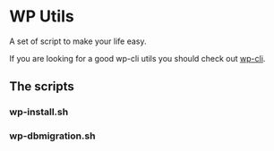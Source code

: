# WP Utils

A set of script to make your life easy.

If you are looking for a good wp-cli utils you should check out [wp-cli](https://github.com/andreascreten/wp-cli).

## The scripts

### wp-install.sh

### wp-dbmigration.sh
